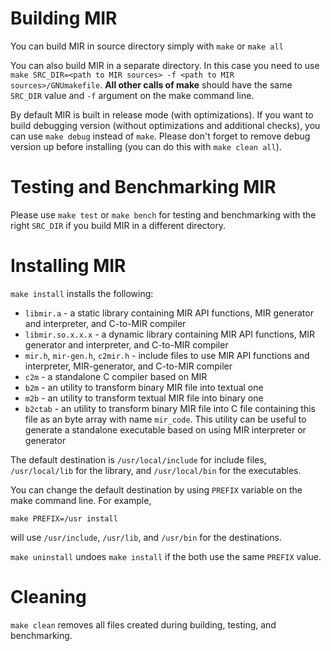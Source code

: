 # Building MIR

You can build MIR in source directory simply with `make` or `make
all`

You can also build MIR in a separate directory.  In this case you
need to use `make SRC_DIR=<path to MIR sources> -f <path to MIR sources>/GNUmakefile`.
**All other calls of make** should have the
same `SRC_DIR` value and `-f` argument on the make command line.

 By default MIR is built in release mode (with optimizations).  If you
want to build debugging version (without optimizations and additional
checks), you can use `make debug` instead of `make`.  Please don't
forget to remove debug version up before installing (you can do this
with `make clean all`).

# Testing and Benchmarking MIR

 Please use `make test` or `make bench` for testing and benchmarking
with the right `SRC_DIR` if you build MIR in a different directory.

# Installing MIR
 
 `make install` installs the following:

  * `libmir.a` - a static library containing MIR API functions,
    MIR generator and interpreter, and C-to-MIR compiler
  * `libmir.so.x.x.x` - a dynamic library containing MIR API functions,
    MIR generator and interpreter, and C-to-MIR compiler
  * `mir.h`, `mir-gen.h`, `c2mir.h` - include files to use MIR API functions
    and interpreter, MIR-generator, and C-to-MIR compiler
  * `c2m` - a standalone C compiler based on MIR
  * `b2m` - an utility to transform binary MIR file into textual one
  * `m2b` - an utility to transform textual MIR file into binary one
  * `b2ctab` - an utility to transform binary MIR file into C file
    containing this file as an byte array with name `mir_code`.  This utility
    can be useful to generate a standalone executable based on using
    MIR interpreter or generator

  The default destination is `/usr/local/include` for include files,
`/usr/local/lib` for the library, and `/usr/local/bin` for the
executables.

  You can change the default destination by using `PREFIX` variable on the make command line.  For example,

```
make PREFIX=/usr install
```
  will use `/usr/include`, `/usr/lib`, and `/usr/bin` for the destinations.

  `make uninstall` undoes `make install` if the both use the same `PREFIX` value.


# Cleaning

  `make clean` removes all files created during building, testing, and
benchmarking.
